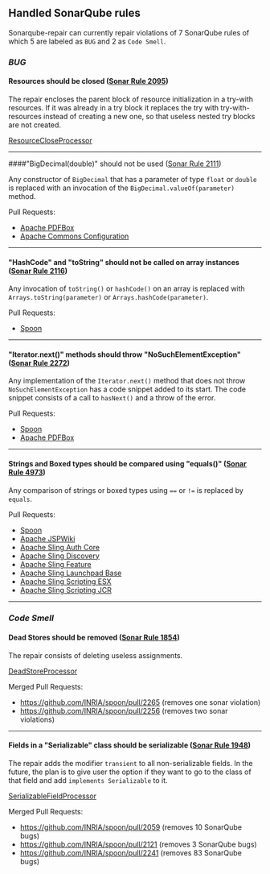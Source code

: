 ## Handled SonarQube rules

Sonarqube-repair can currently repair violations of 7 SonarQube rules of which 5 are labeled as `BUG` and 2 as `Code Smell`.

### *BUG*

#### Resources should be closed ([Sonar Rule 2095](https://rules.sonarsource.com/java/RSPEC-2095))

The repair encloses the parent block of resource initialization in a try-with resources.
If it was already in a try block it replaces the try with try-with-resources instead 
of creating a new one, so that useless nested try blocks are not created.

[ResourceCloseProcessor](https://github.com/kth-tcs/sonarqube-repair/blob/master/src/main/java/ResourceCloseProcessor.java)

------

####"BigDecimal(double)" should not be used ([Sonar Rule 2111](https://rules.sonarsource.com/java/RSPEC-2111))

Any constructor of `BigDecimal` that has a parameter of type `float` or `double` is replaced with an invocation of the `BigDecimal.valueOf(parameter)` method.

Pull Requests:

* [Apache PDFBox](https://github.com/kth-tcs/sonarqube-repair/tree/master/experimentation/pull-requests/pdfbox/2111)
* [Apache Commons Configuration](https://github.com/kth-tcs/sonarqube-repair/tree/master/experimentation/pull-requests/commons-configuration/2111)

-----

#### "HashCode" and "toString" should not be called on array instances ([Sonar Rule 2116](https://rules.sonarsource.com/java/RSPEC-2116))

Any invocation of `toString()` or `hashCode()` on an array is replaced with `Arrays.toString(parameter)` or `Arrays.hashCode(parameter)`.

Pull Requests:

* [Spoon](https://github.com/kth-tcs/sonarqube-repair/tree/master/experimentation/pull-requests/spoon-core/2116)

-----

#### "Iterator.next()" methods should throw "NoSuchElementException" ([Sonar Rule 2272](https://rules.sonarsource.com/java/RSPEC-2272))

Any implementation of the `Iterator.next()` method that does not throw `NoSuchElementException` has a code snippet added to its start. The code snippet consists of a call to `hasNext()` and a throw of the error.

Pull Requests:

* [Spoon](https://github.com/kth-tcs/sonarqube-repair/tree/master/experimentation/pull-requests/spoon-core/2272)
* [Apache PDFBox](https://github.com/kth-tcs/sonarqube-repair/tree/master/experimentation/pull-requests/pdfbox/2272)

-----

#### Strings and Boxed types should be compared using "equals()" ([Sonar Rule 4973](https://rules.sonarsource.com/java/RSPEC-4973))

Any comparison of strings or boxed types using `==` or `!=` is replaced by `equals`.

Pull Requests:

* [Spoon](https://github.com/kth-tcs/sonarqube-repair/tree/master/experimentation/pull-requests/spoon-core/4973)
* [Apache JSPWiki](https://github.com/kth-tcs/sonarqube-repair/tree/master/experimentation/pull-requests/jspwiki/4973)
* [Apache Sling Auth Core](https://github.com/kth-tcs/sonarqube-repair/tree/master/experimentation/pull-requests/sling-auth-core/4973)
* [Apache Sling Discovery](https://github.com/kth-tcs/sonarqube-repair/tree/master/experimentation/pull-requests/sling-discovery/4973)
* [Apache Sling Feature](https://github.com/kth-tcs/sonarqube-repair/tree/master/experimentation/pull-requests/sling-feature/4973)
* [Apache Sling Launchpad Base](https://github.com/kth-tcs/sonarqube-repair/tree/master/experimentation/pull-requests/sling-launchpad-base/4973)
* [Apache Sling Scripting ESX](https://github.com/kth-tcs/sonarqube-repair/tree/master/experimentation/pull-requests/sling-scripting-esx/4973)
* [Apache Sling Scripting JCR](https://github.com/kth-tcs/sonarqube-repair/tree/master/experimentation/pull-requests/sling-scripting-jcr/4973)

-----

### *Code Smell*

#### Dead Stores should be removed ([Sonar Rule 1854](https://rules.sonarsource.com/java/RSPEC-1854))

The repair consists of deleting useless assignments.

[DeadStoreProcessor](https://github.com/kth-tcs/sonarqube-repair/blob/master/src/main/java/DeadStoreProcessor.java)

Merged Pull Requests:

* https://github.com/INRIA/spoon/pull/2265
(removes one sonar violation)
* https://github.com/INRIA/spoon/pull/2256
(removes two sonar violations)

------

#### Fields in a "Serializable" class should be serializable ([Sonar Rule 1948](https://rules.sonarsource.com/java/RSPEC-1948))

The repair adds the modifier `transient` to all non-serializable
fields. In the future, the plan is to give user the option if they want to go to the class
of that field and add `implements Serializable` to it.

[SerializableFieldProcessor](https://github.com/kth-tcs/sonarqube-repair/blob/master/src/main/java/SerializableFieldProcessor.java)

Merged Pull Requests:

* https://github.com/INRIA/spoon/pull/2059  (removes 10 SonarQube bugs)
* https://github.com/INRIA/spoon/pull/2121  (removes 3 SonarQube bugs)
* https://github.com/INRIA/spoon/pull/2241  (removes 83 SonarQube bugs)
